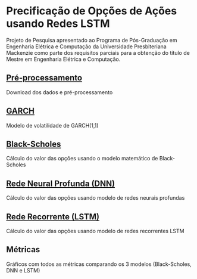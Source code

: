 # Precificação de Opções de Ações usando Redes LSTM

Projeto de Pesquisa apresentado ao Programa de Pós-Graduação em Engenharia Elétrica e Computação da Universidade Presbiteriana Mackenzie como parte dos requisitos parciais para a obtenção do título de Mestre em Engenharia Elétrica e Computação.

## [Pré-processamento](https://github.com/fernandofsilva/LSTM_Option_Pricing/blob/main/notebooks/00_pre_processamento.ipynb)
Download dos dados e pré-processamento

## [GARCH](https://github.com/fernandofsilva/LSTM_Option_Pricing/blob/main/notebooks/01_garch_volatilidade.ipynb)
Modelo de volatilidade de GARCH(1,1)

## [Black-Scholes](https://github.com/fernandofsilva/LSTM_Option_Pricing/blob/main/notebooks/02_black_scholes.ipynb)
Cálculo do valor das opções usando o modelo matemático de Black-Scholes

## [Rede Neural Profunda (DNN)](https://github.com/fernandofsilva/LSTM_Option_Pricing/blob/main/notebooks/03_modelo_dnn_sequential.ipynb)
Cálculo do valor das opções usando modelo de redes neurais profundas

## [Rede Recorrente (LSTM)](https://github.com/fernandofsilva/LSTM_Option_Pricing/blob/main/notebooks/04_modelo_lstm_sequential.ipynb)
Cálculo do valor das opções usando modelo de redes recorrentes LSTM

## Métricas
Gráficos com todos as métricas comparando os 3 modelos (Black-Scholes, DNN e LSTM)
